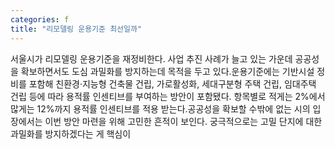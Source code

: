```yaml
---
categories: f
title: "리모델링 운용기준 최선일까"
---
```

서울시가 리모델링 운용기준을 재정비한다. 사업 추진 사례가 늘고 있는 가운데 공공성을 확보하면서도 도심 과밀화를 방지하는데 목적을 두고 있다.운용기준에는 기반시설 정비를 포함해 친환경·지능형 건축물 건립, 가로활성화, 세대구분형 주택 건립, 임대주택 건립 등에 따라 용적률 인센티브를 부여하는 방안이 포함됐다. 항목별로 적게는 2%에서 많게는 12%까지 용적률 인센티브를 적용 받는다.공공성을 확보할 수밖에 없는 시의 입장에서는 이번 방안 마련을 위해 고민한 흔적이 보인다. 궁극적으로는 고밀 단지에 대한 과밀화를 방지하겠다는 게 핵심이